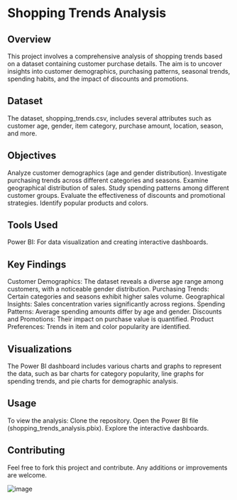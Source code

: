 # Shopping Trends Analysis

## Overview

This project involves a comprehensive analysis of shopping trends based on a dataset containing customer purchase details. The aim is to uncover insights into customer demographics, purchasing patterns, seasonal trends, spending habits, and the impact of discounts and promotions.

## Dataset

The dataset, shopping_trends.csv, includes several attributes such as customer age, gender, item category, purchase amount, location, season, and more.

## Objectives

Analyze customer demographics (age and gender distribution).
Investigate purchasing trends across different categories and seasons.
Examine geographical distribution of sales.
Study spending patterns among different customer groups.
Evaluate the effectiveness of discounts and promotional strategies.
Identify popular products and colors.

## Tools Used

Power BI: For data visualization and creating interactive dashboards.

## Key Findings

Customer Demographics: The dataset reveals a diverse age range among customers, with a noticeable gender distribution.
Purchasing Trends: Certain categories and seasons exhibit higher sales volume.
Geographical Insights: Sales concentration varies significantly across regions.
Spending Patterns: Average spending amounts differ by age and gender.
Discounts and Promotions: Their impact on purchase value is quantified.
Product Preferences: Trends in item and color popularity are identified.

## Visualizations

The Power BI dashboard includes various charts and graphs to represent the data, such as bar charts for category popularity, line graphs for spending trends, and pie charts for demographic analysis.

## Usage

To view the analysis:
Clone the repository.
Open the Power BI file (shopping_trends_analysis.pbix).
Explore the interactive dashboards.

## Contributing

Feel free to fork this project and contribute. Any additions or improvements are welcome.


![image](https://github.com/Tonydum/Shopping-Trends-Analysis/assets/135748491/567c2ff7-300a-45f1-92f5-96a386b328c2)
